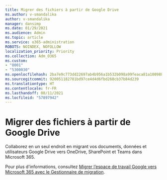 ```yaml
---
title: Migrer des fichiers à partir de Google Drive
ms.author: v-smandalika
author: v-smandalika
manager: dansimp
ms.date: 01/29/2021
ms.audience: Admin
ms.topic: article
ms.service: o365-administration
ROBOTS: NOINDEX, NOFOLLOW
localization_priority: Priority
ms.collection: Adm_O365
ms.custom:
- "8001"
- "5300030"
ms.openlocfilehash: 2ba7e9c773dd22697ab4b956a1b532b098a99feaca81a1009885ea87e287b6e3
ms.sourcegitcommit: 920051182781bd97ce4d4d6fbd268cb37b84d239
ms.translationtype: HT
ms.contentlocale: fr-FR
ms.lasthandoff: 08/11/2021
ms.locfileid: "57897942"
---
```

# <a name="migrate-files-from-google-drive"></a>Migrer des fichiers à partir de Google Drive

Collaborez en un seul endroit en migrant vos documents, données et utilisateurs Google Drive vers OneDrive, SharePoint et Teams dans Microsoft 365.

Pour plus d'informations, consultez [Migrer l’espace de travail Google vers Microsoft 365 avec le Gestionnaire de migration](https://docs.microsoft.com/sharepointmigration/mm-google-overview).
